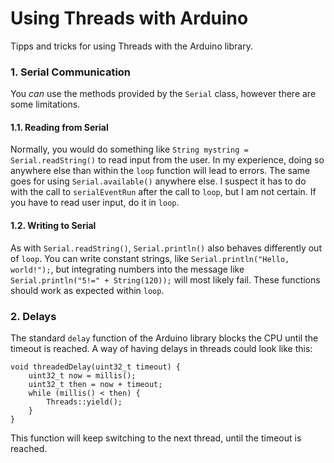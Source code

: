 # Using Threads with Arduino 
Tipps and tricks for using Threads with the Arduino library.

### 1. Serial Communication
You *can* use the methods provided by the `Serial` class, however there are some limitations.
#### 1.1. Reading from Serial
Normally, you would do something like `String mystring = Serial.readString()` to read input from the user. In my experience,  doing so anywhere else than within the `loop` function will lead to errors. The same goes for using `Serial.available()` anywhere else. I suspect it has to do with the call to `serialEventRun` after the call to `loop`, but I am not certain.
If you have to read user input, do it in `loop`.
#### 1.2. Writing to Serial
As with `Serial.readString()`, `Serial.println()` also behaves differently out of `loop`. You can write constant strings, like `Serial.println("Hello, world!");`, but integrating numbers into the message like `Serial.println("5!=" + String(120));` will most likely fail. These functions should work as expected within `loop`.

### 2. Delays
The standard `delay` function of the Arduino library blocks the CPU until the timeout is reached. A way of having delays in threads could look like this:
```
void threadedDelay(uint32_t timeout) {
    uint32_t now = millis();
    uint32_t then = now + timeout;
    while (millis() < then) {
        Threads::yield();
    }
}
```
This function will keep switching to the next thread, until the timeout is reached.
